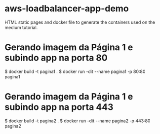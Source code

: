 # aws-loadbalancer-app-demo
HTML static pages and docker file to generate the containers used on the medium tutorial.

# Gerando imagem da Página 1 e subindo app na porta 80
 $ docker build -t pagina1 .
 $ docker run -dit --name pagina1 -p 80:80 pagina1

# Gerando imagem da Página 1 e subindo app na porta 443
 $ docker build -t pagina2 .
 $ docker run -dit --name pagina2 -p 443:80 pagina2

